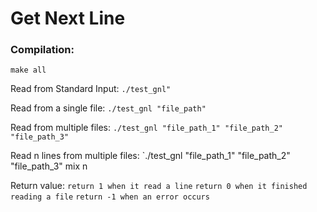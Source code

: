 # Get Next Line

### Compilation:
`make all`

Read from Standard Input:
`./test_gnl"`

Read from a single file:
`./test_gnl "file_path"`

Read from multiple files:
`./test_gnl "file_path_1" "file_path_2" "file_path_3"`

Read n lines from multiple files:
`./test_gnl "file_path_1" "file_path_2" "file_path_3" mix n

Return value:
`return 1 when it read a line`
`return 0 when it finished reading a file`
`return -1 when an error occurs`
